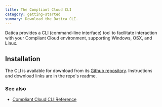 ```yaml
---
title: The Compliant Cloud CLI
category: getting-started
summary: Download the Datica CLI.
---
```


Datica provides a CLI (command-line interface) tool to facilitate interaction with your Compliant Cloud environment, supporting Windows, OSX, and Linux.

## Installation

The CLI is available for download from its [Github repository](https://github.com/catalyzeio/cli). Instructions and download links are in the repo's readme.

### See also

* [Compliant Cloud CLI Reference](/paas/paas-cli-reference/)
